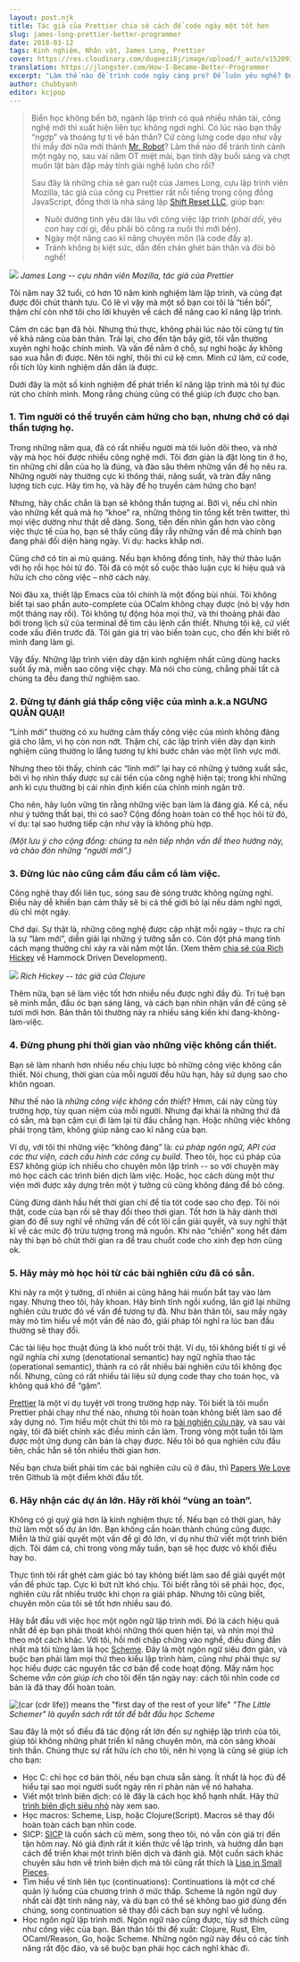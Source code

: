 ```yaml
---
layout: post.njk
title: Tác giả của Prettier chia sẻ cách để code ngày một tốt hơn
slug: james-long-prettier-better-programmer
date: 2018-03-12
tags: Kinh nghiệm, Nhân vật, James Long, Prettier
cover: https://res.cloudinary.com/duqeezi8j/image/upload/f_auto/v1520938084/Untitled_ufgjyd.jpg
translation: https://jlongster.com/How-I-Became-Better-Programmer
excerpt: "Làm thế nào để trình code ngày càng pro? Để luôn yêu nghề? Đọc ngay chia sẻ của anh James Long, tác giả thư viện Prettier nổi danh trong cộng đồng JavaScript!"
author: chubbyanh
editor: kcjpop
---
```

>Biển học không bến bờ, ngành lập trình có quá nhiều nhân tài, công nghệ mới thì xuất hiện liên tục không ngơi nghỉ. Có lúc nào bạn thấy “ngợp” và thoáng tự ti về bản thân? Cứ còng lưng code dạo như vầy thì mấy đời nữa mới thành [Mr. Robot](http://www.imdb.com/title/tt4158110/)? Làm thế nào để tránh tình cảnh một ngày nọ, sau vài năm OT miệt mài, bạn tỉnh dậy buổi sáng và chợt muốn lật bàn đập máy tính giải nghệ luôn cho rồi?
>
>Sau đây là những chia sẻ gan ruột của James Long, cựu lập trình viên Mozilla, tác giả của công cụ Prettier rất nổi tiếng trong cộng đồng JavaScript, đồng thời là nhà sáng lập [Shift Reset LLC](http://shiftreset.co/), giúp bạn:
> * Nuôi dưỡng tình yêu dài lâu với công việc lập trình (_phải dồi_, yêu _con_ hay _cái_ gì, đều phải bỏ công ra nuôi thì mới bền).
> * Ngày một nâng cao kĩ năng chuyên môn (là code đấy ạ).
> * Tránh không bị kiệt sức, dẫn đến chán ghét bản thân và đòi bỏ nghề!

![](https://res.cloudinary.com/duqeezi8j/image/upload/f_auto/v1520938084/Untitled_ufgjyd.jpg)
_James Long -- cựu nhân viên Mozilla, tác giả của Prettier_

Tôi năm nay 32 tuổi, có hơn 10 năm kinh nghiệm làm lập trình, và cũng đạt được đôi chút thành tựu. Có lẽ vì vậy mà một số bạn coi tôi là “tiền bối”, thậm chí còn nhờ tôi cho lời khuyên về cách để nâng cao kĩ năng lập trình.

Cảm ơn các bạn đã hỏi. Nhưng thú thực, không phải lúc nào tôi cũng tự tin về khả năng của bản thân. Trái lại, cho đến tận bây giờ, tôi vẫn thường xuyên nghi hoặc chính mình. Và vấn đề nằm ở chỗ, sự nghi hoặc ấy không sao xua hẳn đi được. Nên tôi nghĩ, thôi thì cứ kệ cmn. Mình cứ làm, cứ code, rồi tích lũy kinh nghiệm dần dần là được.

Dưới đây là một số kinh nghiệm để phát triển kĩ năng lập trình mà tôi tự đúc rút cho chính mình. Mong rằng chúng cũng có thể giúp ích được cho bạn.

### 1. Tìm người có thể truyền cảm hứng cho bạn, nhưng chớ có dại thần tượng họ.

Trong những năm qua, đã có rất nhiều người mà tôi luôn dõi theo, và nhờ vậy mà học hỏi được nhiều công nghệ mới. Tôi đơn giản là đặt lòng tin ở họ, tin những chỉ dẫn của họ là đúng, và đào sâu thêm những vấn đề họ nêu ra. Những người này thường cực kì thông thái, năng suất, và tràn đầy năng lượng tích cực. Hãy tìm họ, và hãy để họ truyền cảm hứng cho bạn!

Nhưng, hãy chắc chắn là bạn sẽ không thần tượng ai. Bởi vì, nếu chỉ nhìn vào những kết quả mà họ “khoe” ra, những thông tin tổng kết trên twitter, thì mọi việc dường như thật dễ dàng. Song, tiến đến nhìn gần hơn vào công việc thực tế của họ, bạn sẽ thấy cũng đầy rẫy những vấn đề mà chính bạn đang phải đối diện hàng ngày. Ví dụ: hacks khắp nơi.

Cũng chớ có tin ai mù quáng. Nếu bạn không đồng tình, hãy thử thảo luận với họ rồi học hỏi từ đó. Tôi đã có một số cuộc thảo luận cực kì hiệu quả và hữu ích cho công việc – nhờ cách này.

Nói đâu xa, thiết lập Emacs của tôi chính là một đống bùi nhùi. Tôi không biết tại sao phần auto-complete của OCalm không chạy được (nó bị vậy hơn một tháng nay rồi). Tôi không tự động hóa mọi thứ, và thi thoảng phải đào bới trong lịch sử của terminal để tìm câu lệnh cần thiết. Nhưng tôi kệ, cứ viết code xấu điên trước đã. Tôi gán giá trị vào biến toàn cục, cho đến khi biết rõ mình đang làm gì.

Vậy đấy. Những lập trình viên dày dặn kinh nghiệm nhất cũng dùng hacks suốt ấy mà, miễn sao công việc chạy. Mà nói cho cùng, chẳng phải tất cả chúng ta đều đang thử nghiệm sao.

### 2. Đừng tự đánh giá thấp công việc của mình a.k.a NGƯNG QUẰN QUẠI!

“Lính mới” thường có xu hướng cảm thấy công việc của mình không đáng giá cho lắm, vì họ còn non nớt. Thậm chí, các lập trình viên dày dạn kinh nghiệm cũng thường lo lắng tương tự khi bước chân vào một lĩnh vực mới.

Nhưng theo tôi thấy, chính các “lính mới” lại hay có những ý tưởng xuất sắc, bởi vì họ nhìn thấy được sự cải tiến của công nghệ hiện tại; trong khi những anh kì cựu thường bị cái nhìn định kiến của chính mình ngăn trở.

Cho nên, hãy luôn vững tin rằng những việc bạn làm là đáng giá. Kể cả, nếu như ý tưởng thất bại, thì có sao? Cộng đồng hoàn toàn có thể học hỏi từ đó, ví dụ: tại sao hướng tiếp cận như vậy là không phù hợp.

_(Một lưu ý cho cộng đồng: chúng ta nên tiếp nhận vấn đề theo hướng này, và chào đón những “người mới”.)_

### 3. Đừng lúc nào cũng cắm đầu cắm cổ làm việc.

Công nghệ thay đổi liên tục, sóng sau đè sóng trước không ngừng nghỉ. Điều này dễ khiến bạn cảm thấy sẽ bị cả thế giới bỏ lại nếu dám nghỉ ngơi, dù chỉ một ngày.

Chớ dại. Sự thật là, những công nghệ được cập nhật mỗi ngày – thực ra chỉ là sự “làm mới”, diễn giải lại những ý tưởng sẵn có. Còn đột phá mang tính cách mạng thường chỉ xảy ra vài năm một lần. (Xem thêm [chia sẻ của Rich Hickey](https://www.youtube.com/watch?v=f84n5oFoZBc) về Hammock Driven Development).

![](https://res.cloudinary.com/duqeezi8j/image/upload/f_auto/v1520942910/maxresdefault_qzlr2h.jpg)
_Rich Hickey -- tác giả của Clojure_

Thêm nữa, bạn sẽ làm việc tốt hơn nhiều nếu được nghỉ đầy đủ. Trí tuệ bạn sẽ minh mẫn, đầu óc bạn sáng láng, và cách bạn nhìn nhận vấn đề cũng sẽ tươi mới hơn. Bản thân tôi thường nảy ra nhiều sáng kiến khi đang-không-làm-việc.

### 4. Đừng phung phí thời gian vào những việc không cần thiết.

Bạn sẽ làm nhanh hơn nhiều nếu chịu lược bỏ những công việc không cần thiết. Nói chung, thời gian của mỗi người đều hữu hạn, hãy sử dụng sao cho khôn ngoan.

Như thế nào là _những công việc không cần thiết_? Hmm, cái này cũng tùy trường hợp, tùy quan niệm của mỗi người. Nhưng đại khái là những thứ đã có sẵn, mà bạn cặm cụi đi làm lại từ đầu chẳng hạn. Hoặc những việc không phải trọng tâm, không giúp nâng cao kĩ năng của bạn.

Ví dụ, với tôi thì những việc “không đáng” là: _cú pháp ngôn ngữ, API của các thư viện, cách cấu hình các công cụ build_. Theo tôi, học cú pháp của ES7 không giúp ích nhiều cho chuyên môn lập trình -- so với chuyện mày mò học cách các trình biên dịch làm việc. Hoặc, học cách dùng một thư viện mới được xây dựng trên một ý tưởng cũ cũng không đáng để bỏ công.

Cũng đừng dành hầu hết thời gian chỉ để tỉa tót code sao cho đẹp. Tôi nói thật, code của bạn rồi sẽ thay đổi theo thời gian. Tốt hơn là hãy dành thời gian đó để suy nghĩ về những vấn đề cốt lõi cần giải quyết, và suy nghĩ thật kĩ về các mức độ trừu tượng trong mã nguồn. Khi nào “chiến” xong hết đám này thì bạn bỏ chút thời gian ra để trau chuốt code cho xinh đẹp hơn cũng ok.

### 5. Hãy mày mò học hỏi từ các bài nghiên cứu đã có sẵn.

Khi nảy ra một ý tưởng, dĩ nhiên ai cũng hăng hái muốn bắt tay vào làm ngay. Nhưng theo tôi, hãy khoan. Hãy bình tĩnh ngồi xuống, lần giở lại những nghiên cứu trước đó về vấn đề tương tự đã. Như bản thân tôi, sau mấy ngày mày mò tìm hiểu về một vấn đề nào đó, giải pháp tôi nghĩ ra lúc ban đầu thường sẽ thay đổi.

Các tài liệu học thuật đúng là khó nuốt trôi thật. Ví dụ, tôi không biết tí gì về ngữ nghĩa chỉ xưng (denotational semantic) hay ngữ nghĩa thao tác (operational semantic), thành ra có rất nhiều bài nghiên cứu tôi không đọc nổi. Nhưng, cũng có rất nhiều tài liệu sử dụng code thay cho toán học, và không quá khó để “gặm”.

[Prettier](https://prettier.io/) là một ví dụ tuyệt vời trong trường hợp này. Tôi biết là tôi muốn Prettier phải chạy như thế nào, nhưng tôi hoàn toàn không biết làm sao để xây dựng nó. Tìm hiểu một chút thì tôi mò ra [bài nghiên cứu này](http://homepages.inf.ed.ac.uk/wadler/papers/prettier/prettier.pdf), và sau vài ngày, tôi đã biết chính xác điều mình cần làm. Trong vòng một tuần tôi làm được một ứng dụng căn bản là chạy được. Nếu tôi bỏ qua nghiên cứu đầu tiên, chắc hẳn sẽ tốn nhiều thời gian hơn.

Nếu bạn chưa biết phải tìm các bài nghiên cứu cũ ở đâu, thì [Papers We Love](https://github.com/papers-we-love/papers-we-love) trên Github là một điểm khởi đầu tốt.

### 6. Hãy nhận các dự án lớn. Hãy rời khỏi “vùng an toàn”.

Không có gì quý giá hơn là kinh nghiệm thực tế. Nếu bạn có thời gian, hãy thử làm một số dự án lớn. Bạn không cần hoàn thành chúng cũng được. Miễn là thử giải quyết một vấn đề gì đó lớn, ví dụ như thử viết một trình biên dịch. Tôi dám cá, chỉ trong vòng mấy tuần, bạn sẽ học được vô khối điều hay ho.

Thực tình tôi rất ghét cảm giác bó tay không biết làm sao để giải quyết một vấn đề phức tạp. Cực kì bứt rứt khó chịu. Tôi biết rằng tôi sẽ phải học, đọc, nghiên cứu rất nhiều trước khi chọn ra giải pháp. Nhưng tôi cũng biết, chuyên môn của tôi sẽ tốt hơn nhiều sau đó.

Hãy bắt đầu với việc học một ngôn ngữ lập trình mới. Đó là cách hiệu quả nhất để ép bạn phải thoát khỏi những thói quen hiện tại, và nhìn mọi thứ theo một cách khác. Với tôi, hồi mới chập chững vào nghề, điều đúng đắn nhất mà tôi từng làm là học [Scheme](https://en.wikipedia.org/wiki/Scheme_(programming_language)). Đây là một ngôn ngữ siêu đơn giản, và buộc bạn phải làm mọi thứ theo kiểu lập trình hàm, cũng như phải thực sự học hiểu được các nguyên tắc cơ bản để code hoạt động. Mấy năm học Scheme _vẫn còn giúp ích_ cho tôi đến tận ngày nay: cách tôi nhìn code cơ bản là đã thay đổi hoàn toàn.

![(car (cdr life)) means the "first day of the rest of your life"](https://res.cloudinary.com/duqeezi8j/image/upload/f_auto/v1520942246/J5IXMj1fIlqWhDhp1bWK-t4M2PpMqn5qstGUad6AFBE_oyczfz.jpg)
_"The Little Schemer" là quyển sách rất tốt để bắt đầu học Scheme_

Sau đây là một số điều đã tác động rất lớn đến sự nghiệp lập trình của tôi, giúp tôi không những phát triển kĩ năng chuyên môn, mà còn sảng khoái tinh thần. Chúng thực sự rất hữu ích cho tôi, nên hi vọng là cũng sẽ giúp ích cho bạn:

* Học C: chỉ học cơ bản thôi, nếu bạn chưa sẵn sàng. Ít nhất là học đủ để hiểu tại sao mọi người suốt ngày rên rỉ phàn nàn về nó hahaha.
* Viết một trình biên dịch: có lẽ đây là cách học khổ hạnh nhất. Hãy thử [trình biên dịch siêu nhỏ](https://github.com/thejameskyle/the-super-tiny-compiler) này xem sao.
* Học macros: Scheme, Lisp, hoặc Clojure(Script). Macros sẽ thay đổi hoàn toàn cách bạn nhìn code.
* SICP: [SICP](https://mitpress.mit.edu/sicp/full-text/book/book.html) là cuốn sách cũ mèm, song theo tôi, nó vẫn còn giá trị đến tận hôm nay. Nó giả định rất ít kiến thức về lập trình, và hướng dẫn bạn cách để triển khai một trình biên dịch và đánh giá. Một cuốn sách khác chuyên sâu hơn về trình biên dịch mà tôi cũng rất thích là [Lisp in Small Pieces](https://www.amazon.com/Lisp-Small-Pieces-Christian-Queinnec/dp/0521545668).
* Tìm hiểu về tính liên tục (continuations): Continuations là một cơ chế quản lý luồng của chương trình ở mức thấp. Scheme là ngôn ngữ duy nhất cài đặt tính năng này, và dù bạn có thể sẽ không bao giờ dùng đến chúng, song continuation sẽ thay đổi cách bạn suy nghĩ về luồng.
* Học ngôn ngữ lập trình mới. Ngôn ngữ nào cũng được, tùy sở thích cũng như công việc của bạn. Bản thân tôi thì đề xuất: Clojure, Rust, Elm, OCaml/Reason, Go, hoặc Scheme. Những ngôn ngữ này đều có các tính năng rất độc đáo, và sẽ buộc bạn phải học cách nghĩ khác đi.
